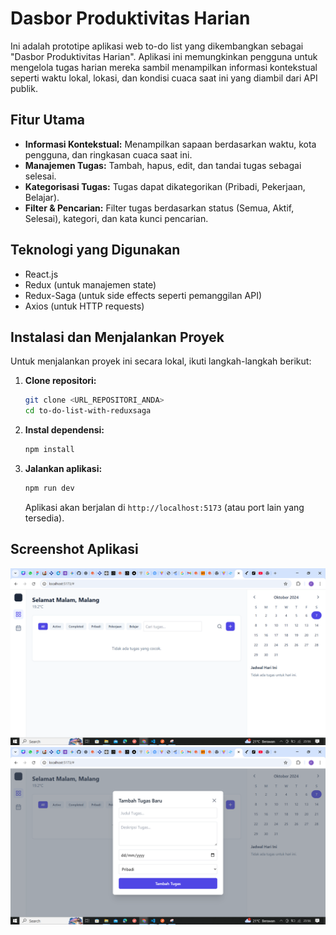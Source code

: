 # Dasbor Produktivitas Harian

Ini adalah prototipe aplikasi web to-do list yang dikembangkan sebagai "Dasbor Produktivitas Harian". Aplikasi ini memungkinkan pengguna untuk mengelola tugas harian mereka sambil menampilkan informasi kontekstual seperti waktu lokal, lokasi, dan kondisi cuaca saat ini yang diambil dari API publik.

## Fitur Utama

- **Informasi Kontekstual:** Menampilkan sapaan berdasarkan waktu, kota pengguna, dan ringkasan cuaca saat ini.
- **Manajemen Tugas:** Tambah, hapus, edit, dan tandai tugas sebagai selesai.
- **Kategorisasi Tugas:** Tugas dapat dikategorikan (Pribadi, Pekerjaan, Belajar).
- **Filter & Pencarian:** Filter tugas berdasarkan status (Semua, Aktif, Selesai), kategori, dan kata kunci pencarian.

## Teknologi yang Digunakan

- React.js
- Redux (untuk manajemen state)
- Redux-Saga (untuk side effects seperti pemanggilan API)
- Axios (untuk HTTP requests)

## Instalasi dan Menjalankan Proyek

Untuk menjalankan proyek ini secara lokal, ikuti langkah-langkah berikut:

1.  **Clone repositori:**

    ```bash
    git clone <URL_REPOSITORI_ANDA>
    cd to-do-list-with-reduxsaga
    ```

2.  **Instal dependensi:**

    ```bash
    npm install
    ```

3.  **Jalankan aplikasi:**

    ```bash
    npm run dev
    ```

    Aplikasi akan berjalan di `http://localhost:5173` (atau port lain yang tersedia).

## Screenshot Aplikasi

![alt text](image.png)
![alt text](image-1.png)

